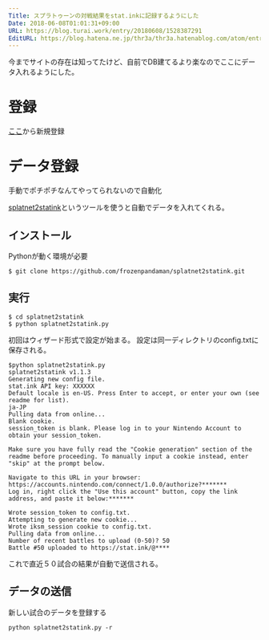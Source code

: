 ```yaml
---
Title: スプラトゥーンの対戦結果をstat.inkに記録するようにした
Date: 2018-06-08T01:01:31+09:00
URL: https://blog.turai.work/entry/20180608/1528387291
EditURL: https://blog.hatena.ne.jp/thr3a/thr3a.hatenablog.com/atom/entry/17391345971652040968
---
```


今までサイトの存在は知ってたけど、自前でDB建てるより楽なのでここにデータ入れるようにした。

# 登録

[ここ](https://stat.ink/register)から新規登録

# データ登録

手動でポチポチなんてやってられないので自動化

[splatnet2statink](https://github.com/frozenpandaman/splatnet2statink)というツールを使うと自動でデータを入れてくれる。

## インストール

Pythonが動く環境が必要

```
$ git clone https://github.com/frozenpandaman/splatnet2statink.git
```

## 実行

```
$ cd splatnet2statink
$ python splatnet2statink.py
```

初回はウィザード形式で設定が始まる。 設定は同一ディレクトリのconfig.txtに保存される。

```
$python splatnet2statink.py 
splatnet2statink v1.1.3
Generating new config file.
stat.ink API key: XXXXXX
Default locale is en-US. Press Enter to accept, or enter your own (see readme for list).
ja-JP
Pulling data from online...
Blank cookie.
session_token is blank. Please log in to your Nintendo Account to obtain your session_token.

Make sure you have fully read the "Cookie generation" section of the readme before proceeding. To manually input a cookie instead, enter "skip" at the prompt below.

Navigate to this URL in your browser:
https://accounts.nintendo.com/connect/1.0.0/authorize?*******
Log in, right click the "Use this account" button, copy the link address, and paste it below:*******

Wrote session_token to config.txt.
Attempting to generate new cookie...
Wrote iksm_session cookie to config.txt.
Pulling data from online...
Number of recent battles to upload (0-50)? 50
Battle #50 uploaded to https://stat.ink/@****
```

これで直近５０試合の結果が自動で送信される。

## データの送信

新しい試合のデータを登録する

```
python splatnet2statink.py -r
```
